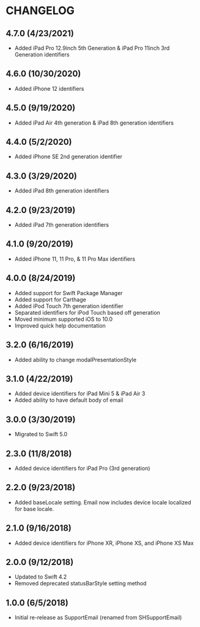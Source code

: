 # CHANGELOG

## 4.7.0 (4/23/2021)

* Added iPad Pro 12.9inch 5th Generation & iPad Pro 11inch 3rd Generation identifiers

## 4.6.0 (10/30/2020)

* Added iPhone 12 identifiers

## 4.5.0 (9/19/2020)

* Added iPad Air 4th generation & iPad 8th generation identifiers

## 4.4.0 (5/2/2020)

* Added iPhone SE 2nd generation identifier

## 4.3.0 (3/29/2020)

* Added iPad 8th generation identifiers

## 4.2.0 (9/23/2019)

* Added iPad 7th generation identifiers

## 4.1.0 (9/20/2019)

* Added iPhone 11, 11 Pro, & 11 Pro Max identifiers

## 4.0.0 (8/24/2019)

* Added support for Swift Package Manager
* Added support for Carthage
* Added iPod Touch 7th generation identifier
* Separated identifiers for iPod Touch based off generation
* Moved minimum supported iOS to 10.0
* Improved quick help documentation

## 3.2.0 (6/16/2019)

* Added ability to change modalPresentationStyle

## 3.1.0 (4/22/2019)

* Added device identifiers for iPad Mini 5 & iPad Air 3
* Added ability to have default body of email

## 3.0.0 (3/30/2019)

* Migrated to Swift 5.0

## 2.3.0 (11/8/2018)

* Added device identifiers for iPad Pro (3rd generation)

## 2.2.0 (9/23/2018)

* Added baseLocale setting. Email now includes device locale localized for base locale.

## 2.1.0 (9/16/2018)

* Added device identifiers for iPhone XR, iPhone XS, and iPhone XS Max

## 2.0.0 (9/12/2018)

* Updated to Swift 4.2
* Removed deprecated statusBarStyle setting method

## 1.0.0 (6/5/2018)

* Initial re-release as SupportEmail (renamed from SHSupportEmail)
